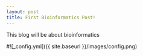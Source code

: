 ```yaml
---
layout: post
title: First Bioinformatics Post!
---
```


This blog will be about bioinformatics

#![_config.yml]({{ site.baseurl }}/images/config.png)
